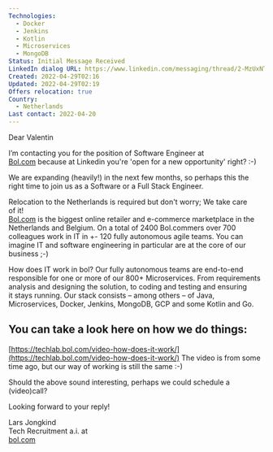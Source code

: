 ```yaml
---
Technologies:
  - Docker
  - Jenkins
  - Kotlin
  - Microservices
  - MongoDB
Status: Initial Message Received
LinkedIn dialog URL: https://www.linkedin.com/messaging/thread/2-MzUxNTM4MTEtMDM3MS00NTE5LWI3MTAtYjc5YWQ2YzMzOTJmXzAxMg==/
Created: 2022-04-29T02:16
Updated: 2022-04-29T02:19
Offers relocation: true
Country:
  - Netherlands
Last contact: 2022-04-20
---
```

Dear Valentin  
  
I’m contacting you for the position of Software Engineer at  
[Bol.com](http://bol.com/)
because at Linkedin you're 'open for a new opportunity' right? :-)  
  
We are expanding (heavily!) in the next few months, so perhaps this the  
right time to join us as a Software or a Full Stack Engineer.  
  
Relocation to the Netherlands is required but don't worry; We take care  
of it!  
[Bol.com](http://bol.com/)
is the biggest online retailer and e-commerce marketplace in the  
Netherlands and Belgium. On a total of 2400 Bol.commers over 700  
colleagues work in IT in +- 120 fully autonomous agile teams. You can  
imagine IT and software engineering in particular are at the core of our  
business ;-)  
  
How does IT work in bol? Our fully autonomous teams are end-to-end  
responsible for one or more of our 800+ Microservices. From requirements  
analysis and designing the solution, to coding and testing and ensuring  
it stays running. Our stack consists – among others – of Java,  
Microservices, Docker, Jenkins, MongoDB, GCP and some Kotlin and Go.  
  
You can take a look here on how we do things:  
-  
[https://techlab.bol.com/video-how-does-it-work/](https://techlab.bol.com/video-how-does-it-work/)
The video is from some time ago, but our way of working is still the same :-)  
  
Should the above sound interesting, perhaps we could schedule a (video)call?  
  
Looking forward to your reply!  
  
Lars Jongkind  
Tech Recruitment a.i. at  
[bol.com](http://bol.com/)